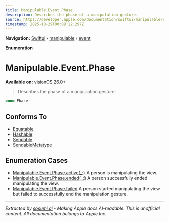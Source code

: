 ```yaml
---
title: Manipulable.Event.Phase
description: Describes the phase of a manipulation gesture.
source: https://developer.apple.com/documentation/swiftui/manipulable/event/phase-swift.enum
timestamp: 2025-10-29T00:09:22.297Z
---
```


**Navigation:** [Swiftui](/documentation/swiftui) › [manipulable](/documentation/swiftui/manipulable) › [event](/documentation/swiftui/manipulable/event)

**Enumeration**

# Manipulable.Event.Phase

**Available on:** visionOS 26.0+

> Describes the phase of a manipulation gesture.

```swift
enum Phase
```

## Conforms To

- [Equatable](/documentation/Swift/Equatable)
- [Hashable](/documentation/Swift/Hashable)
- [Sendable](/documentation/Swift/Sendable)
- [SendableMetatype](/documentation/Swift/SendableMetatype)

## Enumeration Cases

- [Manipulable.Event.Phase.active(_:)](/documentation/swiftui/manipulable/event/phase-swift.enum/active(_:)) A person is manipulating the view.
- [Manipulable.Event.Phase.ended(_:)](/documentation/swiftui/manipulable/event/phase-swift.enum/ended(_:)) A person successfully ended manipulating the view.
- [Manipulable.Event.Phase.failed](/documentation/swiftui/manipulable/event/phase-swift.enum/failed) A person started manipulating the view but failed to successfully end the manipulation gesture.

---

*Extracted by [sosumi.ai](https://sosumi.ai) - Making Apple docs AI-readable.*
*This is unofficial content. All documentation belongs to Apple Inc.*
